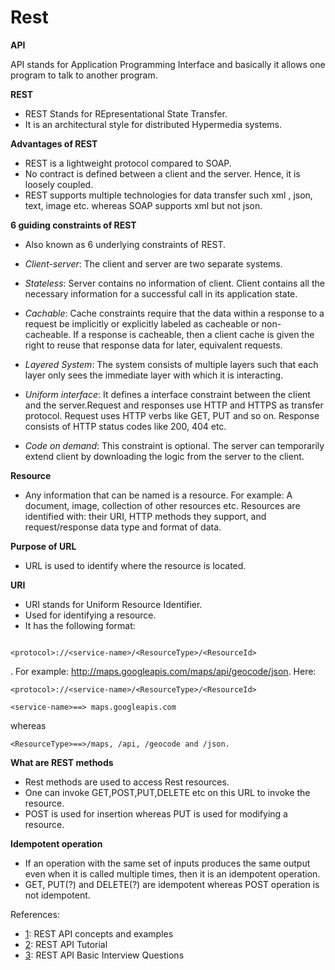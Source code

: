 # Rest

**API**

API stands for Application Programming Interface and basically it allows one program to talk to another program.

**REST**

- REST Stands for REpresentational State Transfer.
- It is an architectural style for distributed Hypermedia systems.

**Advantages of REST**

- REST is a lightweight protocol compared to SOAP.
- No contract is defined between a client and the server. Hence, it is loosely coupled.
- REST supports multiple technologies for data transfer such xml , json, text, image etc. whereas SOAP supports xml but not json. 

**6 guiding constraints of REST**

- Also known as 6 underlying constraints of REST.

- *Client-server*: The client and server are two separate systems. 
- *Stateless*: Server contains no information of client. Client contains all the necessary information for a successful call in its application state.
- *Cachable*: Cache constraints require that the data within a response to a request be implicitly or explicitly labeled as cacheable or non-cacheable. If a response is cacheable, then a client cache is given the right to reuse that response data for later, equivalent requests.
- *Layered System*: The system consists of multiple layers such that each layer only sees the immediate layer with which it is interacting.
- *Uniform interface*:  It defines a interface constraint between the client and the server.Request and responses use HTTP and HTTPS as transfer protocol. Request uses HTTP verbs like GET, PUT and so on. Response consists of HTTP status codes like 200, 404 etc.
- *Code on demand*: This constraint is optional. The server can temporarily extend client by downloading the logic from the server to the client. 

**Resource**

- Any information that can be named is a resource. For example: A document, image, collection of other resources etc. Resources are identified with: their URI, HTTP methods they support, and request/response data type and format of data.

**Purpose of URL**

- URL is used to identify where the resource is located.

**URI**

- URI stands for Uniform Resource Identifier.
- Used for identifying a resource.
- It has the following format: 

```

<protocol>://<service-name>/<ResourceType>/<ResourceId>

```
. For example: http://maps.googleapis.com/maps/api/geocode/json. Here: 

```
<protocol>://<service-name>/<ResourceType>/<ResourceId>

<service-name>==> maps.googleapis.com
```

whereas 

```
<ResourceType>==>/maps, /api, /geocode and /json.
```


**What are REST methods**

- Rest methods are used to access Rest resources.
- One can invoke GET,POST,PUT,DELETE etc on this URL to invoke the resource.
- POST is used for insertion whereas PUT is used for modifying a resource.

**Idempotent operation**

- If an operation with the same set of inputs produces the same output even when it is called multiple times, then it is an idempotent operation.
- GET, PUT(?) and DELETE(?) are idempotent whereas POST operation is not idempotent.








References:
- [1](https://www.youtube.com/watch?v=7YcW25PHnAA): REST API concepts and examples
- [2](https://restfulapi.net/): REST API Tutorial
- [3](https://www.interviewbit.com/rest-api-interview-questions/): REST API Basic Interview Questions